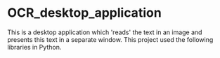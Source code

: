 # OCR_desktop_application
This is a desktop application which 'reads' the text in an image and presents this text in a separate window. This project used the following libraries in Python.
